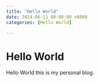 ```yaml
---
title: "Hello World"
date: 2024-06-11 00:00:00 +0800
categories: [Hello World]

---
```


# Hello World

Hello World this is my personal blog.

